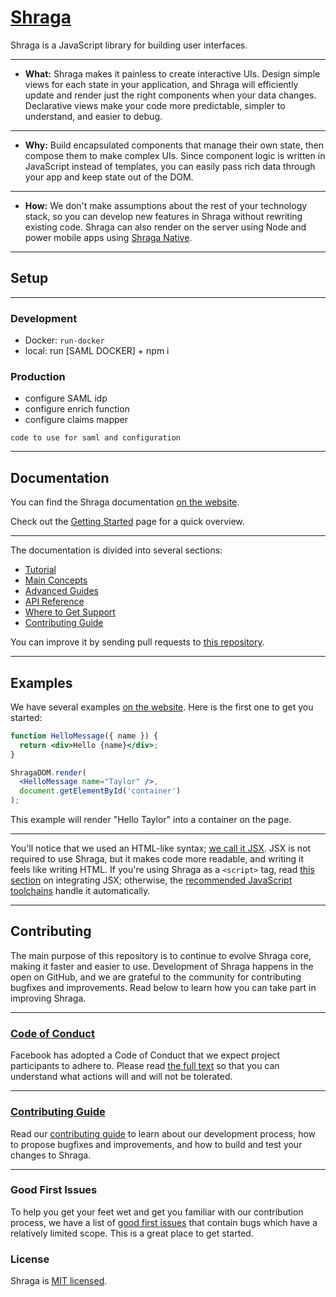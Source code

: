# [Shraga](https://Shragajs.org/)

Shraga is a JavaScript library for building user interfaces.

----

* **What:** Shraga makes it painless to create interactive UIs. Design simple views for each state in your application, and Shraga will efficiently update and render just the right components when your data changes. Declarative views make your code more predictable, simpler to understand, and easier to debug.

----

* **Why:** Build encapsulated components that manage their own state, then compose them to make complex UIs. Since component logic is written in JavaScript instead of templates, you can easily pass rich data through your app and keep state out of the DOM.

----

* **How:** We don't make assumptions about the rest of your technology stack, so you can develop new features in Shraga without rewriting existing code. Shraga can also render on the server using Node and power mobile apps using [Shraga Native](https://facebook.github.io/Shraga-native/).


---

## Setup

----

### Development

- Docker: ```run-docker```
- local: run [SAML DOCKER] + npm i 

### Production

- configure SAML idp
- configure enrich function
- configure claims mapper


```
code to use for saml and configuration
```

---

## Documentation

You can find the Shraga documentation [on the website](https://Shragajs.org/docs).  

Check out the [Getting Started](https://Shragajs.org/docs/getting-started.html) page for a quick overview.

----

The documentation is divided into several sections:

* [Tutorial](https://Shragajs.org/tutorial/tutorial.html)
* [Main Concepts](https://Shragajs.org/docs/hello-world.html)
* [Advanced Guides](https://Shragajs.org/docs/jsx-in-depth.html)
* [API Reference](https://Shragajs.org/docs/Shraga-api.html)
* [Where to Get Support](https://Shragajs.org/community/support.html)
* [Contributing Guide](https://Shragajs.org/docs/how-to-contribute.html)

You can improve it by sending pull requests to [this repository](https://github.com/Shragajs/Shragajs.org).

---

## Examples

We have several examples [on the website](https://Shragajs.org/). Here is the first one to get you started:

```jsx
function HelloMessage({ name }) {
  return <div>Hello {name}</div>;
}

ShragaDOM.render(
  <HelloMessage name="Taylor" />,
  document.getElementById('container')
);
```

This example will render "Hello Taylor" into a container on the page.

----

You'll notice that we used an HTML-like syntax; [we call it JSX](https://Shragajs.org/docs/introducing-jsx.html). JSX is not required to use Shraga, but it makes code more readable, and writing it feels like writing HTML. If you're using Shraga as a `<script>` tag, read [this section](https://Shragajs.org/docs/add-Shraga-to-a-website.html#optional-try-Shraga-with-jsx) on integrating JSX; otherwise, the [recommended JavaScript toolchains](https://Shragajs.org/docs/create-a-new-Shraga-app.html) handle it automatically.

---

## Contributing

The main purpose of this repository is to continue to evolve Shraga core, making it faster and easier to use. Development of Shraga happens in the open on GitHub, and we are grateful to the community for contributing bugfixes and improvements. Read below to learn how you can take part in improving Shraga.

---

### [Code of Conduct](https://code.fb.com/codeofconduct)

Facebook has adopted a Code of Conduct that we expect project participants to adhere to. Please read [the full text](https://code.fb.com/codeofconduct) so that you can understand what actions will and will not be tolerated.

---

### [Contributing Guide](https://Shragajs.org/contributing/how-to-contribute.html)

Read our [contributing guide](https://Shragajs.org/contributing/how-to-contribute.html) to learn about our development process, how to propose bugfixes and improvements, and how to build and test your changes to Shraga.

---

### Good First Issues

To help you get your feet wet and get you familiar with our contribution process, we have a list of [good first issues](https://github.com/facebook/Shraga/labels/good%20first%20issue) that contain bugs which have a relatively limited scope. This is a great place to get started.

### License

Shraga is [MIT licensed](./LICENSE).